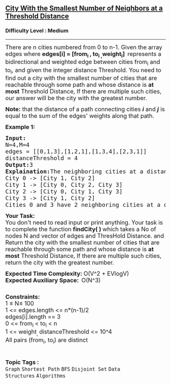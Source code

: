 <h2><a href="https://practice.geeksforgeeks.org/problems/city-with-the-smallest-number-of-neighbors-at-a-threshold-distance/1?page=1&category[]=Disjoint%20Set&sortBy=submissions">City With the Smallest Number of Neighbors at a Threshold Distance</a></h2><h3>Difficulty Level : Medium</h3><hr><div class="problems_problem_content__Xm_eO"><p><span style="font-size:18px">There are n&nbsp;cities numbered from 0&nbsp;to n-1. Given the array edges&nbsp;where <strong>edges[i] = [from<sub>i&nbsp;</sub>, to<sub>i ,</sub>weight<sub>i</sub>]<sub>&nbsp;</sub></strong>&nbsp;represents a bidirectional and weighted edge between cities from<sub>i</sub>&nbsp;and to<sub>i</sub>, and given the integer distance Threshold. You need to find out a city&nbsp;with the smallest number of cities that are reachable through some path and whose distance is&nbsp;<strong>at most</strong>&nbsp;Threshold Distance, If there are multiple such cities, our answer will&nbsp;be the city with the greatest number.</span></p>

<p><span style="font-size:18px"><strong>Note:</strong> that the distance of a path connecting cities&nbsp;<em><strong>i</strong></em>&nbsp;and&nbsp;<em><strong>j</strong></em>&nbsp;is equal to the sum of the edges' weights along that path.</span></p>

<p><strong><span style="font-size:18px">Example 1:</span></strong></p>

<pre><strong><span style="font-size:18px">Input:</span></strong>
<span style="font-size:18px">N=4,M=4</span>
<span style="font-size:18px">edges = [[0,1,3],[1,2,1],[1,3,4],[2,3,1]]</span>
<span style="font-size:18px">distanceThreshold = 4</span>
<strong><span style="font-size:18px">Output:</span></strong><span style="font-size:18px">3</span>
<strong><span style="font-size:18px">Explaination:</span></strong><span style="font-size:18px">The neighboring cities at a distanceThreshold = 4 for each city are:
City 0 -&gt; [City 1, City 2]&nbsp;
City 1 -&gt; [City 0, City 2, City 3]&nbsp;
City 2 -&gt; [City 0, City 1, City 3]&nbsp;
City 3 -&gt; [City 1, City 2]&nbsp;
Cities 0 and 3 have 2 neighboring cities at a distanceThreshold = 4, but we have to return city 3 since it has the greatest number.</span>
</pre>

<p><strong><span style="font-size:18px">Your Task:</span></strong><br>
<span style="font-size:18px">You don't need to read input or print anything. Your task is to complete the function&nbsp;<strong>findCity( )&nbsp;</strong>which takes a No of nodes N and vector of edges and ThresHold Distance. and Return the city with the smallest number of cities that are reachable through some path and whose distance is&nbsp;<strong>at most</strong>&nbsp;Threshold Distance, If there are multiple such cities, return the city with the greatest number.</span></p>

<p><span style="font-size:18px"><strong>Expected Time Complexity:&nbsp;</strong>O(V^2 + EVlogV)</span><br>
<span style="font-size:18px"><strong>Expected Auxiliary Space:&nbsp;&nbsp;</strong>O(N^3)</span></p>

<p><br>
<span style="font-size:18px"><strong>Constraints:</strong><br>
1 ≤ N≤ 100<br>
1 &lt;= edges.length &lt;= n*(n-1)/2<br>
edges[i].length == 3<br>
0 &lt;= from<sub>i&nbsp;</sub>&lt; to<sub>i</sub>&nbsp;&lt; n<br>
1 &lt;= weight<sub>,&nbsp;</sub>distanceThreshold &lt;= 10^4<br>
All pairs (from<sub>i</sub>, to<sub>i</sub>) are distinct</span></p>
</div><br><p><span style=font-size:18px><strong>Topic Tags : </strong><br><code>Graph</code>&nbsp;<code>Shortest Path</code>&nbsp;<code>BFS</code>&nbsp;<code>Disjoint Set</code>&nbsp;<code>Data Structures</code>&nbsp;<code>Algorithms</code>&nbsp;